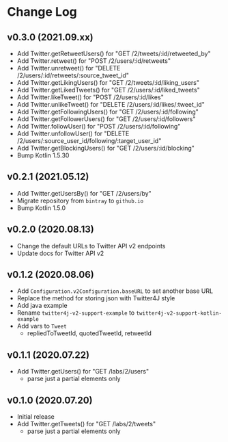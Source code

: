 Change Log
==========

v0.3.0 (2021.09.xx)
-------------------
- Add Twitter.getRetweetUsers() for "GET /2/tweets/:id/retweeted_by"
- Add Twitter.retweet() for "POST /2/users/:id/retweets"
- Add Twitter.unretweet() for "DELETE /2/users/:id/retweets/:source_tweet_id"
- Add Twitter.getLikingUsers() for "GET /2/tweets/:id/liking_users"
- Add Twitter.getLikedTweets() for "GET /2/users/:id/liked_tweets"
- Add Twitter.likeTweet() for "POST /2/users/:id/likes"
- Add Twitter.unlikeTweet() for "DELETE /2/users/:id/likes/:tweet_id"
- Add Twitter.getFollowingUsers() for "GET /2/users/:id/following"
- Add Twitter.getFollowerUsers() for "GET /2/users/:id/followers"
- Add Twitter.followUser() for "POST /2/users/:id/following"
- Add Twitter.unfollowUser() for "DELETE /2/users/:source_user_id/following/:target_user_id"
- Add Twitter.getBlockingUsers() for "GET /2/users/:id/blocking"
- Bump Kotlin 1.5.30

v0.2.1 (2021.05.12)
-------------------
- Add Twitter.getUsersBy() for "GET /2/users/by"
- Migrate repository from `bintray` to `github.io`
- Bump Kotlin 1.5.0

v0.2.0 (2020.08.13)
-------------------
- Change the default URLs to Twitter API v2 endpoints
- Update docs for Twitter API v2

v0.1.2 (2020.08.06)
-------------------
- Add `Configuration.v2Configuration.baseURL` to set another base URL
- Replace the method for storing json with Twitter4J style
- Add java example
- Rename `twitter4j-v2-support-example` to `twitter4j-v2-support-kotlin-example`
- Add vars to `Tweet`
  - repliedToTweetId, quotedTweetId, retweetId

v0.1.1 (2020.07.22)
-------------------
- Add Twitter.getUsers() for "GET /labs/2/users"
  - parse just a partial elements only

v0.1.0 (2020.07.20)
-------------------
- Initial release
- Add Twitter.getTweets() for "GET /labs/2/tweets"
  - parse just a partial elements only
